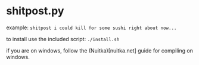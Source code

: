 
# shitpost.py

example: `shitpost i could kill for some sushi right about now...`

to install use the included script: `./install.sh`

if you are on windows, follow the (Nuitka)[nuitka.net] guide for compiling on windows.